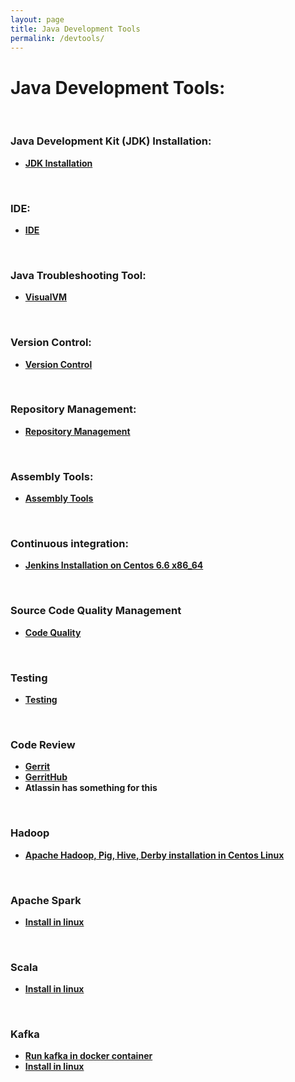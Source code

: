 ```yaml
---
layout: page
title: Java Development Tools
permalink: /devtools/
---
```


# Java Development Tools:

<br/>

### Java Development Kit (JDK) Installation:

<ul>
    <li><strong><a href="/devtools/jdk/install/">JDK Installation</a></strong></li>
</ul>

<br/>

### IDE:

<ul>
    <li><strong><a href="/devtools/ide/" rel="nofollow">IDE</a></strong></li>
</ul>

<br/>

### Java Troubleshooting Tool:

<ul>
    <li><strong><a href="https://visualvm.github.io/" rel="nofollow">VisualVM</a></strong></li>
</ul>

<br/>

### Version Control:

<ul>
    <li><strong><a href="/devtools/version-controls/">Version Control</a></strong></li>
</ul>

<br/>

### Repository Management:

<ul>
    <li><strong><a href="/devtools/repository-management/">Repository Management</a></strong></li>
</ul>

<br/>

### Assembly Tools:

<ul>
    <li><strong><a href="/devtools/assembly-tools/">Assembly Tools</a></strong></li>
</ul>

<br/>

### Continuous integration:

<ul>
    <li><strong><a href="/devtools/cicd/jenkins/">Jenkins Installation on Centos 6.6 x86_64</a></strong></li>
</ul>

<br/>

### Source Code Quality Management

<ul>
    <li><strong><a href="/devtools/code-quality/">Code Quality</a></strong></li>
</ul>

<br/>

### Testing

<ul>
    <li><strong><a href="/devtools/testing/">Testing</a></strong></li>
</ul>

<br/>

### Code Review

<ul>
    <li><strong><a href="https://www.youtube.com/watch?v=Wxx8XndqZ7A" rel="nofollow">Gerrit</a></strong></li>
    <li><strong><a href="https://www.youtube.com/watch?v=jeWTvDad6VM" rel="nofollow">GerritHub</a></strong></li>
    <li><strong>Atlassin has something for this</strong></li>
</ul>


<br/>

### Hadoop

<ul>
    <li><strong><a href="/devtools/hadoop/install/linux/">Apache Hadoop, Pig, Hive, Derby installation in Centos Linux</a></strong></li>
</ul>


<br/>

### Apache Spark

<ul>
    <li><strong><a href="/devtools/spark/install/linux/">Install in linux</a></strong></li>
</ul>


<br/>

### Scala

<ul>
    <li><strong><a href="/devtools/scala/install/linux/">Install in linux</a></strong></li>
</ul>


<br/>

### Kafka

<ul>
    <li><strong><a href="/devtools/kafka/docker/">Run kafka in docker container</a></strong></li>
    <li><strong><a href="/devtools/kafka/install/linux/">Install in linux</a></strong></li>
</ul>
